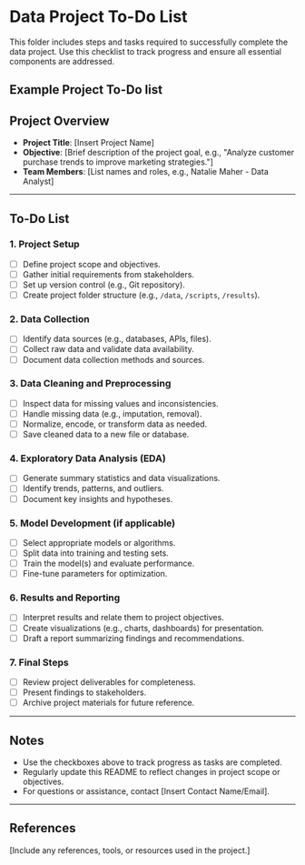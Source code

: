 # Data Project To-Do List

This folder includes steps and tasks required to successfully complete the data project. Use this checklist to track progress and ensure all essential components are addressed.

## Example Project To-Do list

## Project Overview

- **Project Title**: [Insert Project Name]
- **Objective**: [Brief description of the project goal, e.g., "Analyze customer purchase trends to improve marketing strategies."]
- **Team Members**: [List names and roles, e.g., Natalie Maher - Data Analyst]

---

## To-Do List

### 1. **Project Setup**
- [ ] Define project scope and objectives.
- [ ] Gather initial requirements from stakeholders.
- [ ] Set up version control (e.g., Git repository).
- [ ] Create project folder structure (e.g., `/data`, `/scripts`, `/results`).

### 2. **Data Collection**
- [ ] Identify data sources (e.g., databases, APIs, files).
- [ ] Collect raw data and validate data availability.
- [ ] Document data collection methods and sources.

### 3. **Data Cleaning and Preprocessing**
- [ ] Inspect data for missing values and inconsistencies.
- [ ] Handle missing data (e.g., imputation, removal).
- [ ] Normalize, encode, or transform data as needed.
- [ ] Save cleaned data to a new file or database.

### 4. **Exploratory Data Analysis (EDA)**
- [ ] Generate summary statistics and data visualizations.
- [ ] Identify trends, patterns, and outliers.
- [ ] Document key insights and hypotheses.

### 5. **Model Development (if applicable)**
- [ ] Select appropriate models or algorithms.
- [ ] Split data into training and testing sets.
- [ ] Train the model(s) and evaluate performance.
- [ ] Fine-tune parameters for optimization.

### 6. **Results and Reporting**
- [ ] Interpret results and relate them to project objectives.
- [ ] Create visualizations (e.g., charts, dashboards) for presentation.
- [ ] Draft a report summarizing findings and recommendations.

### 7. **Final Steps**
- [ ] Review project deliverables for completeness.
- [ ] Present findings to stakeholders.
- [ ] Archive project materials for future reference.

---

## Notes
- Use the checkboxes above to track progress as tasks are completed.
- Regularly update this README to reflect changes in project scope or objectives.
- For questions or assistance, contact [Insert Contact Name/Email].

---

## References
[Include any references, tools, or resources used in the project.]

